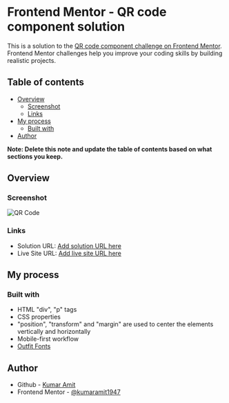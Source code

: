 # Frontend Mentor - QR code component solution

This is a solution to the [QR code component challenge on Frontend Mentor](https://www.frontendmentor.io/challenges/qr-code-component-iux_sIO_H). Frontend Mentor challenges help you improve your coding skills by building realistic projects. 

## Table of contents

- [Overview](#overview)
  - [Screenshot](#screenshot)
  - [Links](#links)
- [My process](#my-process)
  - [Built with](#built-with)
- [Author](#author)

**Note: Delete this note and update the table of contents based on what sections you keep.**

## Overview

### Screenshot

![QR Code](https://user-images.githubusercontent.com/39863626/225227735-c058a39f-0a51-4e21-bbdf-779e15f935af.png)



### Links

- Solution URL: [Add solution URL here](https://github.com/kumaramit1947/qr-code-component-main)
- Live Site URL: [Add live site URL here](https://profound-nasturtium-205ec5.netlify.app/)

## My process

### Built with

- HTML "div", "p" tags
- CSS properties
- "position", "transform" and "margin" are used to center the elements vertically and horizontally
- Mobile-first workflow
- [Outfit Fonts](https://fonts.googleapis.com/) 

## Author

- Github - [Kumar Amit](https://github.com/kumaramit1947/)
- Frontend Mentor - [@kumaramit1947](https://www.frontendmentor.io/profile/kumaramit1947)


